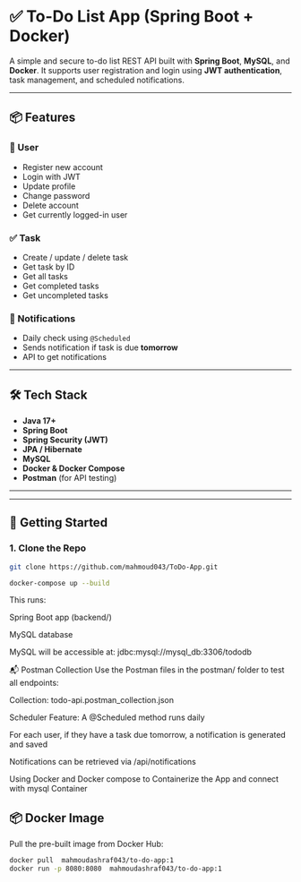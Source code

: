 # ✅ To-Do List App (Spring Boot + Docker)

A simple and secure to-do list REST API built with **Spring Boot**, **MySQL**, and **Docker**. It supports user registration and login using **JWT authentication**, task management, and scheduled notifications.

---

## 📦 Features

### 👤 User
- Register new account
- Login with JWT
- Update profile
- Change password
- Delete account
- Get currently logged-in user

### ✅ Task
- Create / update / delete task
- Get task by ID
- Get all tasks
- Get completed tasks
- Get uncompleted tasks

### 🔔 Notifications
- Daily check using `@Scheduled`
- Sends notification if task is due **tomorrow**
- API to get notifications

---

## 🛠 Tech Stack

- **Java 17+**
- **Spring Boot**
- **Spring Security (JWT)**
- **JPA / Hibernate**
- **MySQL**
- **Docker & Docker Compose**
- **Postman** (for API testing)

---

---

## 🚀 Getting Started

### 1. Clone the Repo

```bash
git clone https://github.com/mahmoud043/ToDo-App.git

docker-compose up --build

```
This runs:

Spring Boot app (backend/)

MySQL database

MySQL will be accessible at:
jdbc:mysql://mysql_db:3306/tododb


📬 Postman Collection
Use the Postman files in the postman/ folder to test all endpoints:

Collection: todo-api.postman_collection.json

Scheduler Feature:
A @Scheduled method runs daily

For each user, if they have a task due tomorrow, a notification is generated and saved

Notifications can be retrieved via /api/notifications

Using Docker and Docker compose to Containerize the App and connect with mysql Container 
## 📦 Docker Image

Pull the pre-built image from Docker Hub:

```bash
docker pull  mahmoudashraf043/to-do-app:1
docker run -p 8080:8080  mahmoudashraf043/to-do-app:1


